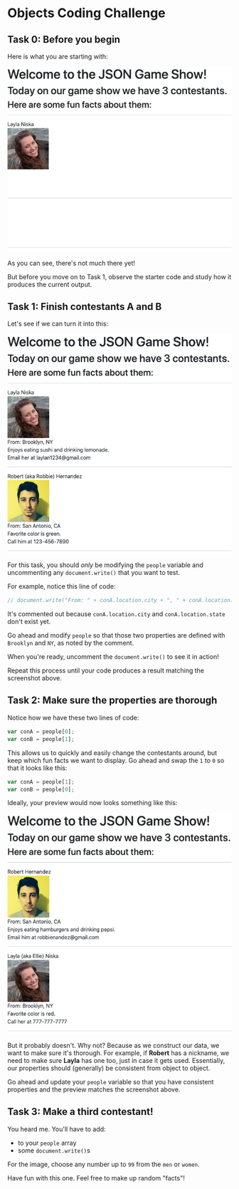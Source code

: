 # Objects Coding Challenge

## Task 0: Before you begin

Here is what you are starting with:

<img src="img/objects-cc-00.png">

As you can see, there's not much there yet!

But before you move on to Task 1, observe the starter code and study how it produces the current output.

## Task 1: Finish contestants A and B

Let's see if we can turn it into this:

<img src="img/objects-cc-01.png">

For this task, you should _only_ be modifying the `people` variable and uncommenting any `document.write()` that you want to test. 

For example, notice this line of code:

```js
// document.write("From: " + conA.location.city + ", " + conA.location.state); // From: Brooklyn, NY
```

It's commented out because `conA.location.city` and `conA.location.state` don't exist yet.

Go ahead and modify `people` so that those two properties are defined with `Brooklyn` and `NY`, as noted by the comment.

When you're ready, uncomment the `document.write()` to see it in action!

Repeat this process until your code produces a result matching the screenshot above.

## Task 2: Make sure the properties are thorough

Notice how we have these two lines of code:

```js
var conA = people[0];
var conB = people[1];
```

This allows us to quickly and easily change the contestants around, but keep which fun facts we want to display. Go ahead and swap the `1` to `0` so that it looks like this:

```js
var conA = people[1];
var conB = people[0];
```

Ideally, your preview would now looks something like this:

<img src="img/objects-cc-02.png">

But it probably doesn't. Why not? Because as we construct our data, we want to make sure it's thorough. For example, if **Robert** has a nickname, we need to make sure **Layla** has one too, just in case it gets used. Essentially, our properties should (generally) be consistent from object to object.

Go ahead and update your `people` variable so that you have consistent properties and the preview matches the screenshot above.

## Task 3: Make a third contestant!

You heard me. You'll have to add:
* to your `people` array
* some `document.write()`s

For the image, choose any number up to `99` from the `men` or `women`.

Have fun with this one. Feel free to make up random "facts"!